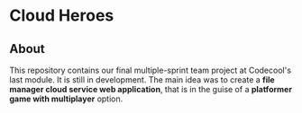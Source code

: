 # Cloud Heroes

## About

This repository contains our final multiple-sprint team project at Codecool's last module. It is still in development.
The main idea was to create a **file manager cloud service web application**, that is in the guise of a **platformer game with multiplayer** option.
